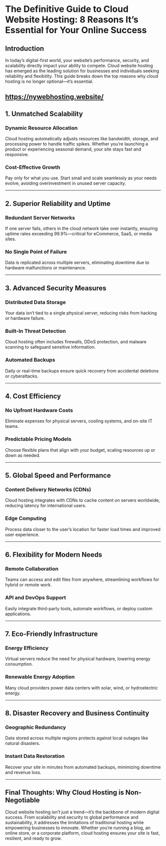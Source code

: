 # The Definitive Guide to Cloud Website Hosting: 8 Reasons It’s Essential for Your Online Success  

## Introduction  
In today’s digital-first world, your website’s performance, security, and scalability directly impact your ability to compete. Cloud website hosting has emerged as the leading solution for businesses and individuals seeking reliability and flexibility. This guide breaks down the top reasons why cloud hosting is no longer optional—it’s essential.  

https://nywebhosting.website/
---

## 1. Unmatched Scalability  
### Dynamic Resource Allocation  
Cloud hosting automatically adjusts resources like bandwidth, storage, and processing power to handle traffic spikes. Whether you’re launching a product or experiencing seasonal demand, your site stays fast and responsive.  

### Cost-Effective Growth  
Pay only for what you use. Start small and scale seamlessly as your needs evolve, avoiding overinvestment in unused server capacity.  

---

## 2. Superior Reliability and Uptime  
### Redundant Server Networks  
If one server fails, others in the cloud network take over instantly, ensuring uptime rates exceeding 99.9%—critical for eCommerce, SaaS, or media sites.  

### No Single Point of Failure  
Data is replicated across multiple servers, eliminating downtime due to hardware malfunctions or maintenance.  

---

## 3. Advanced Security Measures  
### Distributed Data Storage  
Your data isn’t tied to a single physical server, reducing risks from hacking or hardware failure.  

### Built-In Threat Detection  
Cloud hosting often includes firewalls, DDoS protection, and malware scanning to safeguard sensitive information.  

### Automated Backups  
Daily or real-time backups ensure quick recovery from accidental deletions or cyberattacks.  

---

## 4. Cost Efficiency  
### No Upfront Hardware Costs  
Eliminate expenses for physical servers, cooling systems, and on-site IT teams.  

### Predictable Pricing Models  
Choose flexible plans that align with your budget, scaling resources up or down as needed.  

---

## 5. Global Speed and Performance  
### Content Delivery Networks (CDNs)  
Cloud hosting integrates with CDNs to cache content on servers worldwide, reducing latency for international users.  

### Edge Computing  
Process data closer to the user’s location for faster load times and improved user experience.  

---

## 6. Flexibility for Modern Needs  
### Remote Collaboration  
Teams can access and edit files from anywhere, streamlining workflows for hybrid or remote work.  

### API and DevOps Support  
Easily integrate third-party tools, automate workflows, or deploy custom applications.  

---

## 7. Eco-Friendly Infrastructure  
### Energy Efficiency  
Virtual servers reduce the need for physical hardware, lowering energy consumption.  

### Renewable Energy Adoption  
Many cloud providers power data centers with solar, wind, or hydroelectric energy.  

---

## 8. Disaster Recovery and Business Continuity  
### Geographic Redundancy  
Data stored across multiple regions protects against local outages like natural disasters.  

### Instant Data Restoration  
Recover your site in minutes from automated backups, minimizing downtime and revenue loss.  

---

## Final Thoughts: Why Cloud Hosting is Non-Negotiable  
Cloud website hosting isn’t just a trend—it’s the backbone of modern digital success. From scalability and security to global performance and sustainability, it addresses the limitations of traditional hosting while empowering businesses to innovate. Whether you’re running a blog, an online store, or a corporate platform, cloud hosting ensures your site is fast, resilient, and ready to grow.  
